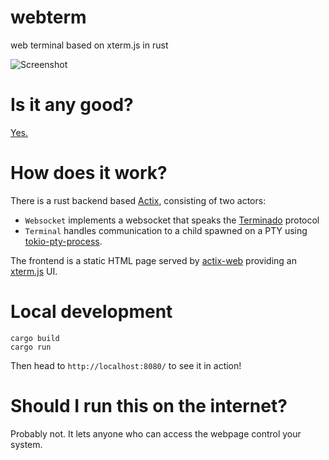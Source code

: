 # webterm
web terminal based on xterm.js in rust

![Screenshot](screenshots/screenshot.png)

# Is it any good?
[Yes.](https://news.ycombinator.com/item?id=3067434)

# How does it work?

There is a rust backend based [Actix], consisting of two actors:
* `Websocket` implements a websocket that speaks the [Terminado] protocol
* `Terminal` handles communication to a child spawned on a PTY using [tokio-pty-process].

The frontend is a static HTML page served by [actix-web][Actix] providing an [xterm.js] UI.

[Actix]: https://actix.rs
[Terminado]: https://github.com/jupyter/terminado
[tokio-pty-process]: https://crates.io/crates/tokio-pty-process
[xterm.js]: https://xtermjs.org/

# Local development
```
cargo build
cargo run
```
Then head to `http://localhost:8080/` to see it in action!

# Should I run this on the internet?

Probably not. It lets anyone who can access the webpage control your system.

